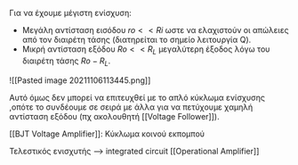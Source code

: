 

Για να έχουμε μέγιστη ενίσχυση:
- Μεγάλη αντίσταση εισόδου $ro<<Ri$ ωστε να ελαχιστούν οι απώλειες από τον διαιρέτη τάσης (διατηρείται το σημείο λειτουργία Q).
- Μικρή αντίσταση εξόδου $Ro<<R_L$ μεγαλύτερη έξοδος λόγω του διαιρέτη τάσης $Ro-R_L$.

![[Pasted image 20211106113445.png]]

Αυτό όμως δεν μπορεί να επιτευχθεί με το απλό κύκλωμα ενίσχυσης ,οπότε το συνδέουμε σε σειρά με άλλα για να πετύχουμε χαμηλή αντίσταση εξόδου (πχ ακολουθητή [[Voltage Follower]]).



[[BJT Voltage Amplifier]]: Κύκλωμα κοινού εκπομπού 

Τελεστικός ενισχυτής --> integrated circuit [[Operational Amplifier]]